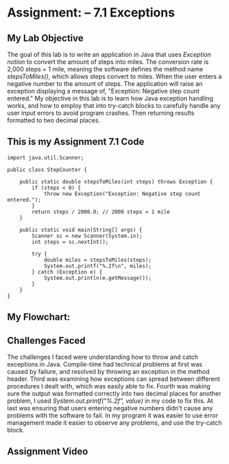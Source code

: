 # Assignment: – 7.1 Exceptions

## My Lab Objective

The goal of this lab is to write an application in Java that uses *Exception notion* to convert the amount of steps into miles. The conversion rate is 2,000 steps = 1 mile, meaning the software defines the method name *stepsToMiles()*, which allows steps convert to miles. When the user enters a negative number to the amount of steps. The application will raise an exception displaying a message of, "Exception: Negative step count entered." My objective in this lab is to learn how Java exception handling works, and how to employ that into try-catch blocks to carefully handle any user input errors to avoid program crashes. Then returning results formatted to two decimal places.

## This is my Assignment 7.1 Code

```
import java.util.Scanner;

public class StepCounter {
    
    public static double stepsToMiles(int steps) throws Exception {
        if (steps < 0) {
            throw new Exception("Exception: Negative step count entered.");
        }
        return steps / 2000.0; // 2000 steps = 1 mile
    }

    public static void main(String[] args) {
        Scanner sc = new Scanner(System.in);
        int steps = sc.nextInt();

        try {
            double miles = stepsToMiles(steps);
            System.out.printf("%.2f\n", miles);
        } catch (Exception e) {
            System.out.println(e.getMessage());
        }
    }
}
```

## My Flowchart:


## Challenges Faced
The challenges I faced were understanding how to throw and catch exceptions in Java. Compile-time had technical problems at first was caused by failure, and resolved by throwing an exception in the method header. Third was examining how exceptions can spread between different procedures I dealt with, which was easily able to fix. Fourth was making sure the output was formatted correctly into two decimal places for another problem, I used *System.out.printf("%.2f", value)* in my code to fix this. At last was ensuring that users entering negative numbers didn't cause any problems with the software to fail. In my program it was easier to use error management made it easier to observe any problems, and use the try-catch block.

## Assignment Video
